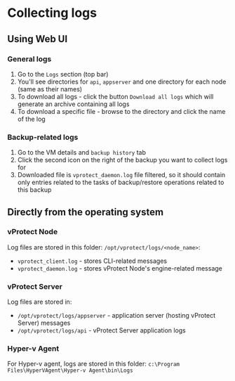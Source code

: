 # Collecting logs

## Using Web UI

### General logs

1. Go to the `Logs` section \(top bar\)
2. You'll see directories for `api`, `appserver` and one directory for each node \(same as their names\)
3. To download all logs - click the button `Download all logs` which will generate an archive containing all logs
4. To download a specific file - browse to the directory and click the name of the log

### Backup-related logs

1. Go to the VM details and `backup history` tab
2. Click the second icon on the right of the backup you want to collect logs for
3. Downloaded file is `vprotect_daemon.log` file filtered, so it should contain only entries related to the tasks of backup/restore operations related to this backup 

## Directly from the operating system

### vProtect Node

Log files are stored in this folder: `/opt/vprotect/logs/<node_name>`:

* `vprotect_client.log` - stores CLI-related messages
* `vprotect_daemon.log` - stores vProtect Node's engine-related message

### vProtect Server

Log files are stored in:

* `/opt/vprotect/logs/appserver` - application server \(hosting vProtect Server\) messages
* `/opt/vprotect/logs/api` - vProtect Server application logs 

### Hyper-v Agent

For Hyper-v agent, logs are stored in this folder: `c:\Program Files\HyperVAgent\Hyper-v Agent\bin\Logs`

